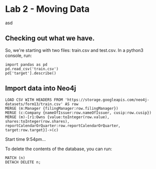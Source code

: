# Lab 2 - Moving Data
asd

## Checking out what we have.
So, we're starting with two files: train.csv and test.csv.  In a python3 console, run:

    import pandas as pd
    pd.read_csv('train.csv')
    pd['target'].describe()

## Import data into Neo4j

    LOAD CSV WITH HEADERS FROM 'https://storage.googleapis.com/neo4j-datasets/form13/train.csv' AS row
    MERGE (m:Manager {filingManager:row.filingManager})
    MERGE (c:Company {nameOfIssuer:row.nameOfIssuer, cusip:row.cusip})
    MERGE (m)-[r1:Owns {value:toInteger(row.value), shares:toInteger(row.shares), reportCalendarOrQuarter:row.reportCalendarOrQuarter, target:row.target}]->(c)

Start time 9:54pm...

To delete the contents of the database, you can run:

    MATCH (n)
    DETACH DELETE n;
